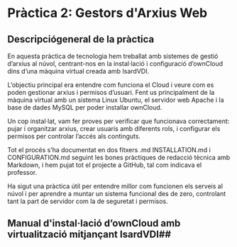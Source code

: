 # **Pràctica 2: Gestors d'Arxius Web**
## **Descripciógeneral de la pràctica**
En aquesta pràctica de tecnologia hem treballat amb sistemes de gestió d’arxius al núvol, centrant-nos en la instal·lació i configuració d’ownCloud dins d’una màquina virtual creada amb IsardVDI.

L’objectiu principal era entendre com funciona el Cloud i veure com es poden gestionar arxius i permisos d’usuari. Fent us principalment de la màquina virtual amb un sistema Linux Ubuntu, el servidor web Apache i la base de dades MySQL per poder installar ownCloud.

Un cop instal·lat, vam fer proves per verificar que funcionava correctament: pujar i organitzar arxius, crear usuaris amb diferents rols, i configurar els permisos per controlar l’accés als continguts. 

Tot el procés s’ha documentat en dos fitxers .md INSTALLATION.md i CONFIGURATION.md seguint les bones pràctiques de redacció tècnica amb Markdown, i hem pujat tot el projecte a GitHub, tal com indicava el professor.

Ha sigut una pràctica útil per entendre millor com funcionen els serveis al núvol i per aprendre a muntar un sistema funcional des de zero, controlant tant la part de servidor com la de seguretat i permisos.

## **Manual d'instal·lació d’ownCloud amb virtualització mitjançant IsardVDI**##
